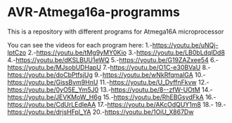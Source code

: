 # AVR-Atmega16a-programms
This is a repository with different programs for Atmega16A microprocessor

You can see the videos for each program here:
1.-https://youtu.be/uNQj-lptCzo
2.-https://youtu.be/tMg9yMY0Kio
3.-https://youtu.be/LB0bLdqIDd8
4.-https://youtu.be/dKSLBUU1eWQ
5.-https://youtu.be/G19ZAZxee54
6.-https://youtu.be/MJsobUDHapU
7.-https://youtu.be/O1C-e30BVaU
8.-https://youtu.be/doCbPtfsjUg
9.-https://youtu.be/wNkRfqmalGA
10.-https://youtu.be/GissBvm9HnU
11.-https://youtu.be/U_DvffnFkvw
12.-https://youtu.be/0yO5E_Ym5J0
13.-https://youtu.be/8--zfW-UOtM
14.-https://youtu.be/JEVKMoW_H6g
15.-https://youtu.be/RhEBGsydFkA
16.-https://youtu.be/CdUrLEdIeAA
17.-https://youtu.be/AKcOdQUY1m8
18.-
19.-https://youtu.be/drjsHFpl_YA
20.-https://youtu.be/1OiU_X867Dw
